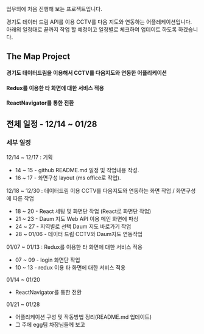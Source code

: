 업무외에 처음 진행해 보는 프로젝트입니다.

경기도 데이터 드림 API를 이용 CCTV를 다음 지도와 연동하는 어플레케이션입니다.<br>
아래의 일정대로 끝까지 작업 할 예정이고 일정별로 체크하여 업데이트 하도록 하겠습니다. 

## The Map Project
#### 경기도 데이터드림을 이용해서 CCTV를 다음지도와 연동한 어플리케이션
#### Redux를 이용한 타 화면에 대한 서비스 적용
#### ReactNavigator를 통한 전환

##  전체 일정 -  12/14 ~ 01/28
### 세부 일정

12/14 ~ 12/17 : 기획

* 14 ~ 15 - github README.md 일정 및 작업내용 작성.
* 16 ~ 17 - 화면구성 layout (ms office로 작업).

12/18 ~ 12/30 : 데이터드림 이용 CCTV를 다음지도와 연동하는 화면 작업 / 화면구성에 따른 작업
* 18 ~ 20     - React 세팅 및 화면단 작업 (React로 화면단 작업) 
* 21 ~ 23     - Daum 지도 Web API 이용 메인 화면에 파싱
* 24 ~ 27     - 지역별로 선택 Daum 지도 바로가기 작업
* 28 ~ 01/06  - 데이터 드림 CCTV와 Daum지도 연동작업

01/07 ~ 01/13 : Redux를 이용한 타 화면에 대한 서비스 적용
* 07 ~ 09 - login 화면단 작업
* 10 ~ 13 - redux 이용 타 화면에 대한 서비스 적용

01/14 ~ 01/20
* ReactNavigator를 통한 전환

01/21 ~ 01/28
* 어플리케이션 구성 및 작동방법 정리(README.md 업데이트) 
* 그 주에 egg팀 차장님들께 보고
